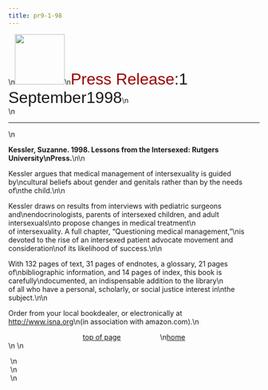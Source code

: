 ```yaml
---
title: pr9-1-98
---
```


\n<IMG SRC="/img/logo100.gif" HEIGHT="101" WIDTH="100" /><FONT FACE="Arial,Helvetica">\n<FONT SIZE="+3"><FONT COLOR="#990000">Press Release</FONT>:1 September1998<A NAME="top"></A></FONT></FONT>\n  
\n

<HR WIDTH="100%" />
\n
  
**Kessler, Suzanne. 1998. Lessons from the Intersexed: Rutgers University\nPress.**\n\n

Kessler argues that medical management of intersexuality is guided by\ncultural beliefs about gender and genitals rather than by the needs of\nthe child.\n\n

Kessler draws on results from interviews with pediatric surgeons and\nendocrinologists, parents of intersexed children, and adult intersexuals\nto propose changes in medical treatment\n  
of intersexuality. A full chapter, &#8220;Questioning medical management,&#8221;\nis devoted to the rise of an intersexed patient advocate movement and consideration\nof its likelihood of success.\n\n

With 132 pages of text, 31 pages of endnotes, a glossary, 21 pages of\nbibliographic information, and 14 pages of index, this book is carefully\ndocumented, an indispensable addition to the library\n  
of all who have a personal, scholarly, or social justice interest in\nthe subject.\n\n

Order from your local bookdealer, or electronically at <A HREF="http://www.isna.org">http://www.isna.org</A>\n(in association with amazon.com).\n

<CENTER>
  <A HREF="#top">top of page</A>&nbsp;&nbsp;&nbsp;&nbsp;&nbsp;&nbsp;&nbsp;&nbsp;&nbsp;&nbsp;&nbsp;&nbsp;&nbsp;&nbsp;&nbsp;&nbsp;&nbsp;&nbsp;&nbsp;&nbsp;\n<A HREF="http://www.isna.org">home</A>
</CENTER>\n&nbsp;\n

  
&nbsp;\n  
&nbsp;\n  
&nbsp;\n